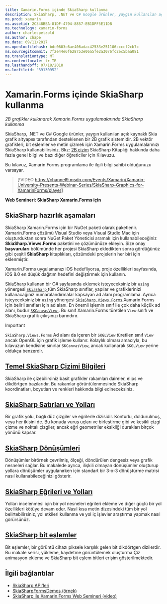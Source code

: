 ```yaml
---
title: Xamarin.Forms içinde SkiaSharp kullanma
description: SkiaSharp, .NET ve C# Google ürünler, yaygın kullanılan açık kaynaklı Skia grafik altyapısı tarafından desteklenen bir 2B grafik sistemidir. Bu kılavuz, 2B grafikler kullanarak Xamarin.Forms uygulamalarında SkiaSharp kullanmayı açıklar.
ms.prod: xamarin
ms.assetid: 2C348BEA-81DF-4794-8857-EB1DFF5E11DB
ms.technology: xamarin-forms
author: charlespetzold
ms.author: chape
ms.date: 09/11/2017
ms.openlocfilehash: bdc0603c6ae406adac42533e251106ccccf2cb7c
ms.sourcegitcommit: 7f2e44e6f628753e06a5fe2a3076fc2ec5baa081
ms.translationtype: MT
ms.contentlocale: tr-TR
ms.lasthandoff: 07/18/2018
ms.locfileid: "39130952"
---
```

# <a name="using-skiasharp-in-xamarinforms"></a>Xamarin.Forms içinde SkiaSharp kullanma

_2B grafikler kullanarak Xamarin.Forms uygulamalarında SkiaSharp kullanma_

SkiaSharp, .NET ve C# Google ürünler, yaygın kullanılan açık kaynaklı Skia grafik altyapısı tarafından desteklenen bir 2B grafik sistemidir. 2B vektör grafikleri, bit eşlemler ve metin çizmek için Xamarin.Forms uygulamalarınızı SkiaSharp kullanabilirsiniz. Bkz: [2B çizim](~/graphics-games/skiasharp/index.md) SkiaSharp Kitaplığı hakkında daha fazla genel bilgi ve bazı diğer öğreticiler için Kılavuzu.

Bu kılavuz, Xamarin.Forms programlama ile ilgili bilgi sahibi olduğunuzu varsayar.

> [!VIDEO https://channel9.msdn.com/Events/Xamarin/Xamarin-University-Presents-Webinar-Series/SkiaSharp-Graphics-for-XamarinForms/player]

**Web Semineri: SkiaSharp Xamarin.Forms için**

## <a name="skiasharp-preliminaries"></a>SkiaSharp hazırlık aşamaları

SkiaSharp Xamarin.Forms için bir NuGet paketi olarak paketlenir. Xamarin.Forms çözümü Visual Studio veya Visual Studio Mac için oluşturduktan sonra NuGet Paket Yöneticisi aramak için kullanabileceğiniz **SkiaSharp.Views.Forms** paketini ve çözümünüze ekleyin. Size onay **başvuruları** bölümünde her projesi SkiaSharp ekledikten sonra gördüğünüz gibi çeşitli **SkiaSharp** kitaplıkları, çözümdeki projelerin her biri için eklenmiştir.

Xamarin.Forms uygulamanızı iOS hedefliyorsa, proje özellikleri sayfasında, iOS 8.0 en düşük dağıtım hedefini değiştirmek için kullanın.

SkiaSharp kullanan bir C# sayfasında eklemek isteyeceksiniz bir `using` yönergesi [ `SkiaSharp` ](https://developer.xamarin.com/api/namespace/SkiaSharp/) tüm SkiaSharp sınıflar, yapılar ve grafiklerinizi kullanacağınız numaralandırmalar kapsayan ad alanı programlama. Ayrıca isteyeceksiniz bir `using` yönergesi [ `SkiaSharp.Views.Forms` ](https://developer.xamarin.com/api/namespace/SkiaSharp.Views.Forms/) Xamarin.Forms için belirli sınıfları için ad alanı. En önemli işlemin sınıf ile çok daha küçük ad alanı, budur [ `SKCanvasView` ](https://developer.xamarin.com/api/type/SkiaSharp.Views.Forms.SKCanvasView/). Bu sınıf Xamarin.Forms türetilen `View` sınıfı ve SkiaSharp grafik çıkışınızı barındırır.

> [!IMPORTANT]
> `SkiaSharp.Views.Forms` Ad alanı da içeren bir `SKGLView` türetilen sınıf `View` ancak OpenGL için grafik işleme kullanır. Kolaylık olması amacıyla, bu kılavuzun kendisine sınırlar `SKCanvasView`, ancak kullanarak `SKGLView` yerine oldukça benzerdir.

## <a name="skiasharp-drawing-basicsbasicsindexmd"></a>[Temel SkiaSharp Çizimi Bilgileri](basics/index.md)

SkiaSharp ile çizebilirsiniz basit grafikler rakamları daireler, elips ve dikdörtgen bazılarıdır. Bu rakamlar görüntülenmesinde SkiaSharp koordinatları, boyutları ve renkleri hakkında bilgi edineceksiniz.

## <a name="skiasharp-lines-and-pathspathsindexmd"></a>[SkiaSharp Satırları ve Yolları](paths/index.md)

Bir grafik yolu, bağlı düz çizgiler ve eğrilerle dizisidir. Konturlu, doldurulmuş, veya her ikisini de. Bu konuda vuruş uçları ve birleştirme gibi ve kesikli çizgi çizme ve noktalı çizgiler, ancak eğri geometriler eksikliği durakları birçok yönünü kapsar.

## <a name="skiasharp-transformstransformsindexmd"></a>[SkiaSharp Dönüşümleri](transforms/index.md)

Dönüşümler birörnek çevrilmiş, ölçeği, döndürülen dengesiz veya grafik nesneleri sağlar. Bu makalede ayrıca, ilişkili olmayan dönüşümler oluşturup yollara dönüşümler uygulanırken için standart bir 3-x-3 dönüştürme matrisi nasıl kullanabileceğinizi gösterir.

## <a name="skiasharp-curves-and-pathscurvesindexmd"></a>[SkiaSharp Eğrileri ve Yolları](curves/index.md)

Yolları incelenmesi için bir yol nesneleri eğrileri ekleme ve diğer güçlü bir yol özellikleri kötüye devam eder. Nasıl kısa metin dizesindeki tüm bir yol belirtebilirsiniz, yol etkileri kullanma ve yol iç işlevler araştırma yapmak nasıl görürsünüz.

## <a name="skiasharp-bitmapsbitmapsindexmd"></a>[SkiaSharp bit eşlemler](bitmaps/index.md)

Bit eşlemler, bir görüntü cihazı piksele karşılık gelen bit dikdörtgen dizilerdir. Bu makale serisi, yükleme, kaydetme görüntülemek oluşturma Çiz animasyon ekleme ve SkiaSharp bit eşlem bitleri erişim gösterilmektedir.

## <a name="related-links"></a>İlgili bağlantılar

- [SkiaSharp API'leri](https://developer.xamarin.com/api/root/SkiaSharp/)
- [SkiaSharpFormsDemos (örnek)](https://developer.xamarin.com/samples/xamarin-forms/SkiaSharpForms/Demos/)
- [SkiaSharp ile Xamarin.Forms Web Semineri (video)](https://channel9.msdn.com/Events/Xamarin/Xamarin-University-Presents-Webinar-Series/SkiaSharp-Graphics-for-XamarinForms)
